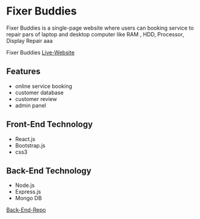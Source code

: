 # Fixer Buddies

Fixer Buddies is a single-page website where users can booking service to repair pars of laptop and desktop computer like RAM , HDD, Processor, Display Repair aaa

Fixer Buddies [Live-Website](https://fixer-buddies.web.app/)

## Features
 * online service booking 
 * customer database
 * customer review
 * admin panel 

## Front-End Technology
 * React.js
 * Bootstrap.js
 * css3
## Back-End Technology

 * Node.js
 * Express.js
 * Mongo DB

 [Back-End-Repo](https://github.com/Ashraful-Mijan/Fixer-Buddies-server)

